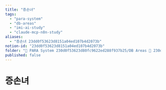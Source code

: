 ```yaml
---
title: "증손녀"
tags:
  - "para-system"
  - "db-areas"
  - "imi-ai-study"
  - "claude-mcp-n8n-study"
aliases:
  - "증손녀 23dd0f53623d8151a04ed107b4d2073b"
notion-id: "23dd0f53623d8151a04ed107b4d2073b"
folder: "🚀 PARA System 230d0f53623d80fc9622ed288f937b25/DB Areas 🔲 230d0f53623d812fa0e9f500c4679623/IMI AI STUDY 1d9d0f53623d8041bf76c077ebfc7363/Claude + MCP +n8n 자동화 실습 Study 23cd0f53623d8128a405f43d2732f67f/노션 기초 강의 23dd0f53623d80bb9d08ca3143818b04/할아버지 페이지 (강의 실습용) 23dd0f53623d81ff9f44e1994aad1dc9/엄마 페이지 23dd0f53623d81dea1c3fdb8fecadee5/자녀 페이지 23dd0f53623d81088b32c7e08e5d694b"
published: false
---
```


# 증손녀
